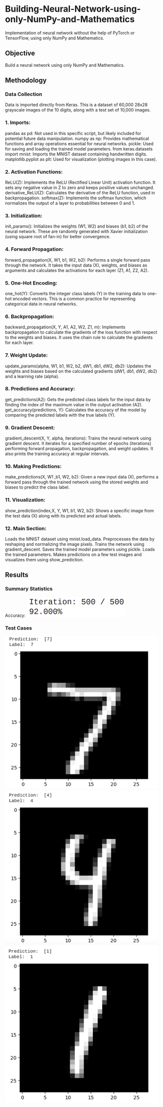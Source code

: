 # Building-Neural-Network-using-only-NumPy-and-Mathematics
Implementation of neural network without the help of PyTorch or TensorFlow, using only NumPy and Mathematics.

## Objective 
Build a neural network using only NumPy and Mathematics.
## Methodology
### Data Collection
Data is imported directly from Keras. This is a dataset of 60,000 28x28 grayscale images of the 10 digits, along with a test set of 10,000 images.

### 1. Imports:

pandas as pd: Not used in this specific script, but likely included for potential future data manipulation.
numpy as np: Provides mathematical functions and array operations essential for neural networks.
pickle: Used for saving and loading the trained model parameters.
from keras.datasets import mnist: Imports the MNIST dataset containing handwritten digits.
matplotlib.pyplot as plt: Used for visualization (plotting images in this case).

### 2. Activation Functions:

ReLU(Z): Implements the ReLU (Rectified Linear Unit) activation function. It sets any negative value in Z to zero and keeps positive values unchanged.
derivative_ReLU(Z): Calculates the derivative of the ReLU function, used in backpropagation.
softmax(Z): Implements the softmax function, which normalizes the output of a layer to probabilities between 0 and 1.

### 3. Initialization:

init_params(): Initializes the weights (W1, W2) and biases (b1, b2) of the neural network. These are randomly generated with Xavier initialization (using square root of fan-in) for better convergence.

### 4. Forward Propagation:

forward_propagation(X, W1, b1, W2, b2): Performs a single forward pass through the network. It takes the input data (X), weights, and biases as arguments and calculates the activations for each layer (Z1, A1, Z2, A2).

### 5. One-Hot Encoding:

one_hot(Y): Converts the integer class labels (Y) in the training data to one-hot encoded vectors. This is a common practice for representing categorical data in neural networks.

### 6. Backpropagation:

backward_propagation(X, Y, A1, A2, W2, Z1, m): Implements backpropagation to calculate the gradients of the loss function with respect to the weights and biases. It uses the chain rule to calculate the gradients for each layer.

### 7. Weight Update:

update_params(alpha, W1, b1, W2, b2, dW1, db1, dW2, db2): Updates the weights and biases based on the calculated gradients (dW1, db1, dW2, db2) and a learning rate (alpha).

### 8. Predictions and Accuracy:

get_predictions(A2): Gets the predicted class labels for the input data by finding the index of the maximum value in the output activation (A2).
get_accuracy(predictions, Y): Calculates the accuracy of the model by comparing the predicted labels with the true labels (Y).

### 9. Gradient Descent:

gradient_descent(X, Y, alpha, iterations): Trains the neural network using gradient descent. It iterates for a specified number of epochs (iterations) performing forward propagation, backpropagation, and weight updates. It also prints the training accuracy at regular intervals.

### 10. Making Predictions:

make_predictions(X, W1 ,b1, W2, b2): Given a new input data (X), performs a forward pass through the trained network using the stored weights and biases to predict the class label.

### 11. Visualization:

show_prediction(index,X, Y, W1, b1, W2, b2): Shows a specific image from the test data (X) along with its predicted and actual labels.

### 12. Main Section:

Loads the MNIST dataset using mnist.load_data.
Preprocesses the data by reshaping and normalizing the image pixels.
Trains the network using gradient_descent.
Saves the trained model parameters using pickle.
Loads the trained parameters.
Makes predictions on a few test images and visualizes them using show_prediction.

## Results
### Summary Statistics
Accuracy:
![Accuracy](MNIST/Results/Screenshot%202024-04-29%20at%201.04.23%20AM.png)


### Test Cases
![Test to identify 7](MNIST/Results/Screenshot%202024-04-29%20at%201.02.39%20AM.png)
![Test to identify 4](MNIST/Results/Screenshot%202024-04-29%20at%201.02.54%20AM.png)
![Test to identify 1](MNIST/Results/Screenshot%202024-04-29%20at%201.02.47%20AM.png)

